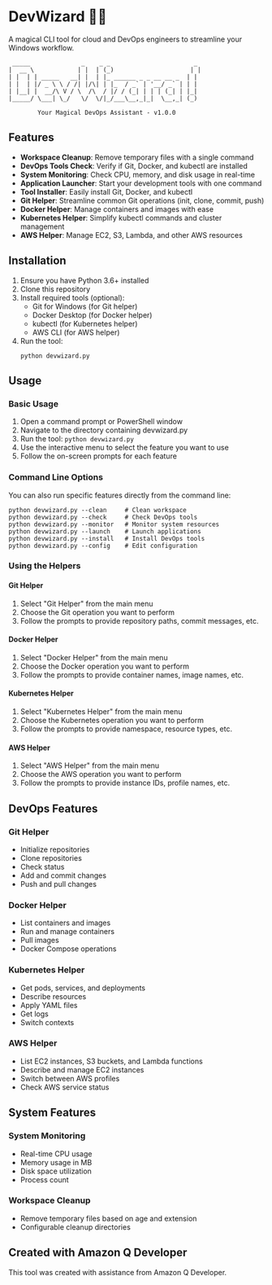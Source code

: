 # DevWizard 🧙‍♂️

A magical CLI tool for cloud and DevOps engineers to streamline your Windows workflow.

```
 _____              _    _ _                       _ 
|  __ \            | |  | (_)                     | |
| |  | | _____   __| |  | |_ ______ _ _ __ __ _  | |
| |  | |/ _ \ \ / /| |/\| | |_  / _` | '__/ _` | | |
| |__| |  __/\ V / \  /\  / |/ / (_| | | | (_| | |_|
|_____/ \___| \_/   \/  \/|_/___\__,_|_|  \__,_| (_)
                                                   
        Your Magical DevOps Assistant - v1.0.0
```

## Features

- **Workspace Cleanup**: Remove temporary files with a single command
- **DevOps Tools Check**: Verify if Git, Docker, and kubectl are installed
- **System Monitoring**: Check CPU, memory, and disk usage in real-time
- **Application Launcher**: Start your development tools with one command
- **Tool Installer**: Easily install Git, Docker, and kubectl
- **Git Helper**: Streamline common Git operations (init, clone, commit, push)
- **Docker Helper**: Manage containers and images with ease
- **Kubernetes Helper**: Simplify kubectl commands and cluster management
- **AWS Helper**: Manage EC2, S3, Lambda, and other AWS resources

## Installation

1. Ensure you have Python 3.6+ installed
2. Clone this repository
3. Install required tools (optional):
   - Git for Windows (for Git helper)
   - Docker Desktop (for Docker helper)
   - kubectl (for Kubernetes helper)
   - AWS CLI (for AWS helper)
4. Run the tool:
   ```
   python devwizard.py
   ```

## Usage

### Basic Usage

1. Open a command prompt or PowerShell window
2. Navigate to the directory containing devwizard.py
3. Run the tool: `python devwizard.py`
4. Use the interactive menu to select the feature you want to use
5. Follow the on-screen prompts for each feature

### Command Line Options

You can also run specific features directly from the command line:

```
python devwizard.py --clean     # Clean workspace
python devwizard.py --check     # Check DevOps tools
python devwizard.py --monitor   # Monitor system resources
python devwizard.py --launch    # Launch applications
python devwizard.py --install   # Install DevOps tools
python devwizard.py --config    # Edit configuration
```

### Using the Helpers

#### Git Helper
1. Select "Git Helper" from the main menu
2. Choose the Git operation you want to perform
3. Follow the prompts to provide repository paths, commit messages, etc.

#### Docker Helper
1. Select "Docker Helper" from the main menu
2. Choose the Docker operation you want to perform
3. Follow the prompts to provide container names, image names, etc.

#### Kubernetes Helper
1. Select "Kubernetes Helper" from the main menu
2. Choose the Kubernetes operation you want to perform
3. Follow the prompts to provide namespace, resource types, etc.

#### AWS Helper
1. Select "AWS Helper" from the main menu
2. Choose the AWS operation you want to perform
3. Follow the prompts to provide instance IDs, profile names, etc.

## DevOps Features

### Git Helper
- Initialize repositories
- Clone repositories
- Check status
- Add and commit changes
- Push and pull changes

### Docker Helper
- List containers and images
- Run and manage containers
- Pull images
- Docker Compose operations

### Kubernetes Helper
- Get pods, services, and deployments
- Describe resources
- Apply YAML files
- Get logs
- Switch contexts

### AWS Helper
- List EC2 instances, S3 buckets, and Lambda functions
- Describe and manage EC2 instances
- Switch between AWS profiles
- Check AWS service status

## System Features

### System Monitoring
- Real-time CPU usage
- Memory usage in MB
- Disk space utilization
- Process count

### Workspace Cleanup
- Remove temporary files based on age and extension
- Configurable cleanup directories

## Created with Amazon Q Developer

This tool was created with assistance from Amazon Q Developer.